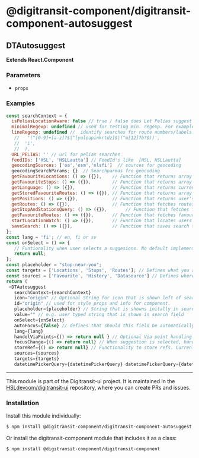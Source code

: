 # @digitransit-component/digitransit-component-autosuggest

<!-- Generated by documentation.js. Update this documentation by updating the source code. -->

## DTAutosuggest

**Extends React.Component**

### Parameters

-   `props`  

### Examples

```javascript
const searchContext = {
  isPeliasLocationAware: false // true / false does Let Pelias suggest based on current user location
  minimalRegexp: undefined // used for testing min. regexp. For example: new RegExp('.{2,}'),
  lineRegexp: undefined //  identify searches for route numbers/labels: bus | train | metro. For example: new RegExp(
   //   '(^[0-9]+[a-z]?$|^[yuleapinkrtdz]$|(^m[12]?b?$))',
   //  'i',
   //  ),
  URL_PELIAS: '' // url for pelias searches
  feedIDs: ['HSL', 'HSLLautta'] // FeedId's like  [HSL, HSLLautta]
  geocodingSources: ['oa','osm','nlsfi']  // sources for geocoding
  geocodingSearchParams; {}  // Searchparmas fro geocoding
  getFavouriteLocations: () => ({}),    // Function that returns array of favourite locations.
  getFavouriteStops: () => ({}),        // Function that returns array of favourite stops.
  getLanguage: () => ({}),              // Function that returns current language.
  getStoredFavouriteRoutes: () => ({}), // Function that returns array of favourite routes.
  getPositions: () => ({}),             // Function that returns user's geolocation.
  getRoutes: () => ({}),                // Function that fetches routes from graphql API.
  getStopAndStationsQuery: () => ({}),       // Function that fetches favourite stops and stations from graphql API.
  getFavouriteRoutes: () => ({}),       // Function that fetches favourite routes from graphql API.
  startLocationWatch: () => ({}),       // Function that locates users geolocation.
  saveSearch: () => ({}),               // Function that saves search to old searches store.
};
const lang = 'fi'; // en, fi or sv
const onSelect = () => {
   // Funtionality when user selects a suggesions. No default implementation is given.
   return null;
};
const placeholder = "stop-near-you";
const targets = ['Locations', 'Stops', 'Routes']; // Defines what you are searching. all available options are Locations, Stops, Routes, MapPosition and CurrentPosition. Leave empty to search all targets.
const sources = ['Favourite', 'History', 'Datasource'] // Defines where you are searching. all available are: Favourite, History (previously searched searches) and Datasource. Leave empty to use all sources.
return (
 <DTAutosuggest
   searchContext={searchContext}
   icon="origin" // Optional String for icon that is shown left of searchfield. used with Icon library
   id="origin" // used for style props and info for component.
   placeholder={placeholder} // String that is showns initally in search field
   value="" // e.g. user typed string that is shown in search field
   onSelect={onSelect}
   autoFocus={false} // defines that should this field be automatically focused when page is loaded.
   lang={lang}
   handelViaPoints={() => return null } // Optional Via point handling logic. This is currently managed with DTAutosuggestpanel by default, but if DTAutosuggest is used seperatelly own implementation must be provided.
   focusChange={() => return null} // When suggestion is selected, handle changing focus. This is currently managed with DTAutosuggestpanel by default, but if DTAutosuggest is used seperatelly own implementation must be provided.
   storeRef={() => return null} // Functionality to store refs. Currenlty managed with DTAutosuggestpanel by default, but if DTAutosuggest is used seperatelly own implementation must be provided.
   sources={sources}
   targets={targets}
   datetimePickerQuery={datetimePickerQuery} datetimePickerQuery={datetimePickerQuery} // Optional. E.g. { time: 1591156800, arriveBy: true }
```

<!-- This file is automatically generated. Please don't edit it directly:
if you find an error, edit the source file (likely index.js), and re-run
./scripts/generate-readmes in the digitransit-component project. -->

---

This module is part of the Digitransit-ui project. It is maintained in the
[HSLdevcom/digitransit-ui](https://github.com/HSLdevcom/digitransit-ui) repository, where you can create
PRs and issues.

### Installation

Install this module individually:

```sh
$ npm install @digitransit-component/digitransit-component-autosuggest
```

Or install the digitransit-component module that includes it as a class:

```sh
$ npm install @digitransit-component/digitransit-component
```
